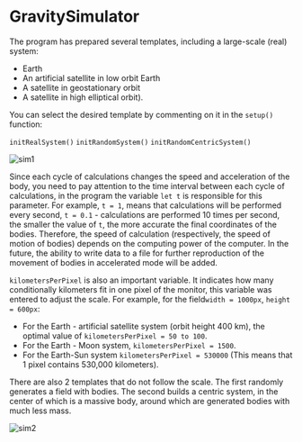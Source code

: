 # GravitySimulator
The program has prepared several templates, including a large-scale (real) system:

<ul>
  <li>Earth</li>
  <li>An artificial satellite in low orbit Earth</li>
  <li>A satellite in geostationary orbit</li>
  <li>A satellite in high elliptical orbit).</li>
</ul>

You can select the desired template by commenting on it in the `setup()` function:

`initRealSystem()`
`initRandomSystem()`
`initRandomCentricSystem()`


![sim1](https://user-images.githubusercontent.com/75342698/154808209-4c4f87f5-e155-4091-a6d0-b05c045e0137.png)


Since each cycle of calculations changes the speed and acceleration of the body, you need to pay attention to the time interval between each cycle of calculations, in the program the variable `let t` is responsible for this parameter.
For example, `t = 1`, means that calculations will be performed every second, `t = 0.1` - calculations are performed 10 times per second, the smaller the value of `t`, the more accurate the final coordinates of the bodies.
Therefore, the speed of calculation (respectively, the speed of motion of bodies) depends on the computing power of the computer.
In the future, the ability to write data to a file for further reproduction of the movement of bodies in accelerated mode will be added.

`kilometersPerPixel` is also an important variable.
It indicates how many conditionally kilometers fit in one pixel of the monitor, this variable was entered to adjust the scale.
For example, for the field`width = 1000px`, `height = 600px`:
- For the Earth - artificial satellite system (orbit height 400 km), the optimal value of `kilometersPerPixel = 50 to 100`.
- For the Earth - Moon system, `kilometersPerPixel = 1500`.
- For the Earth-Sun system `kilometersPerPixel = 530000` (This means that 1 pixel contains 530,000 kilometers).



There are also 2 templates that do not follow the scale.
The first randomly generates a field with bodies.
The second builds a centric system, in the center of which is a massive body, around which are generated bodies with much less mass.

![sim2](https://user-images.githubusercontent.com/75342698/154808609-ee5be4de-012b-4564-92d6-7139edec48e8.png)
